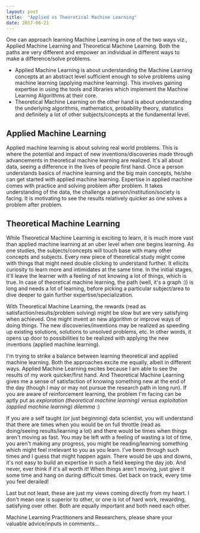 ```yaml
---
layout: post
title:  "Applied vs Theoretical Machine Learning"
date: 2017-06-21
---
```


One can approach learning Machine Learning in one of the two ways viz., Applied Machine Learning and Theoretical Machine Learning. Both the paths are very different and empower an individual in different ways to make a difference/solve problems.

* Applied Machine Learning is about understanding the Machine Learning concepts at an abstract level sufficient enough to solve problems using machine learning (applying machine learning). This involves gaining expertise in using the tools and libraries which implement the Machine Learning Algorithms at their core.
* Theoretical Machine Learning on the other hand is about understanding the underlying algorithms, mathematics, probability theory, statistics and definitely a lot of other subjects/concepts at the fundamental level.

## Applied Machine Learning
Applied machine learning is about solving real world problems. This is where the potential and impact of new inventions/discoveries made through advancements in theoretical machine learning are realized. It's all about data, seeing a difference in the lives of people first hand. Once a person understands basics of machine learning and the big main concepts, he/she can get started with applied machine learning. Expertise in applied machine comes with practice and solving problem after problem. It takes understanding of the data, the challenge a person/institution/society is facing. It is motivating to see the results relatively quicker as one solves a problem after problem.

## Theoretical Machine Learning
While Theoretical Machine Learning is exciting to learn, it is much more vast than applied machine learning at an uber level when one begins learning. As one studies, the subjects/concepts will touch base with many other concepts and subjects. Every new piece of theoretical study might come with things that might need double clicking to understand further. It ellicits curiosity to learn more and intimidates at the same time. In the initial stages, it'll leave the learner with a feeling of not knowing a lot of things, which is true. In case of theoretical machine learning, the path (well, it's a graph :)) is long and needs a lot of learning, before picking a particular subject/area to dive deeper to gain further expertise/specialization.

With Theoretical Machine Learning, the rewards (read as satisfaction/results/problem solving) might be slow but are very satisfying when achieved. One might invent an new algorithm or improve ways of doing things. The new discoveries/inventions may be realized as speeding up existing solutions, solutions to unsolved problems, etc. In other words, it opens up door to possibilities to be realized with applying the new inventions (applied machine learning).

I'm trying to strike a balance between learning theoretical and applied machine learning. Both the approaches excite me equally, albeit in different ways. Applied Machine Learning excites because I am able to see the results of my work quicker/first hand. And Theoretical Machine Learning gives me a sense of satisfaction of knowing something new at the end of the day (though I may or may not pursue the research path in long run). If you are aware of reinforcement learning, the problem I'm facing can be aptly put as _exploration (theoretical machine learning) versus exploitation (applied machine learning) dilemma_ :)

If you are a self taught (or just beginning) data scientist, you will understand that there are times when you would be on full throttle (read as doing/seeing results/learning a lot) and there would be times when things aren't moving as fast. You may be left with a feeling of wasting a lot of time, you aren't making any progress, you might be reading/learning something which might feel irrelevant to you as you learn. I've been through such times and I guess that might happen again. There would be ups and downs, it's not easy to build an expertise in such a field keeping the day job. And never, ever think if it's all worth it! When things aren't moving, just give it some time and hang on during difficult times. Get back on track, every time you feel derailed!

Last but not least, these are just my views coming directly from my heart. I don't mean one is superior to other, or one is lot of hard work, rewarding, satisfying over other. Both are equally important and both need each other.

Machine Learning Practitioners and Researchers, please share your valuable advice/inputs in comments...

